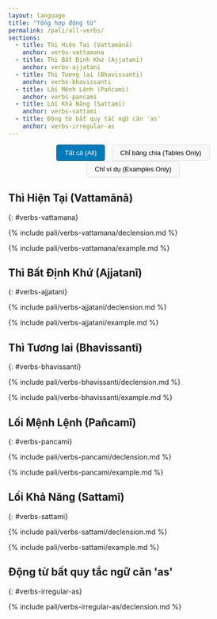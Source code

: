 ```yaml
---
layout: language
title: "Tổng hợp động từ"
permalink: /pali/all-verbs/
sections:
  - title: Thì Hiện Tại (Vattamānā)
    anchor: verbs-vattamana
  - title: Thì Bất Định Khứ (Ajjatanī)
    anchor: verbs-ajjatani
  - title: Thì Tương lai (Bhavissantī)
    anchor: verbs-bhavissanti
  - title: Lối Mệnh Lệnh (Pañcamī)
    anchor: verbs-pancami
  - title: Lối Khả Năng (Sattamī)
    anchor: verbs-sattami
  - title: Động từ bất quy tắc ngữ căn 'as'
    anchor: verbs-irregular-as
---
```


<div class="filter-buttons">
  <button id="showAll" class="filter-btn active">Tất cả (All)</button>
  <button id="showTablesOnly" class="filter-btn">Chỉ bảng chia (Tables Only)</button>
  <button id="showVocabOnly" class="filter-btn">Chỉ ví dụ (Examples Only)</button>
</div>

## Thì Hiện Tại (Vattamānā)
{: #verbs-vattamana}

<div class="declension-content" markdown="1">

{% include pali/verbs-vattamana/declension.md %}

</div>

<div class="vocab-content" markdown="1">

{% include pali/verbs-vattamana/example.md %}

</div>

## Thì Bất Định Khứ (Ajjatanī)
{: #verbs-ajjatani}

<div class="declension-content" markdown="1">

{% include pali/verbs-ajjatani/declension.md %}

</div>

<div class="vocab-content" markdown="1">

{% include pali/verbs-ajjatani/example.md %}

</div>

## Thì Tương lai (Bhavissantī)
{: #verbs-bhavissanti}

<div class="declension-content" markdown="1">

{% include pali/verbs-bhavissanti/declension.md %}

</div>

<div class="vocab-content" markdown="1">

{% include pali/verbs-bhavissanti/example.md %}

</div>

## Lối Mệnh Lệnh (Pañcamī)
{: #verbs-pancami}

<div class="declension-content" markdown="1">

{% include pali/verbs-pancami/declension.md %}

</div>

<div class="vocab-content" markdown="1">

{% include pali/verbs-pancami/example.md %}

</div>

## Lối Khả Năng (Sattamī)
{: #verbs-sattami}

<div class="declension-content" markdown="1">

{% include pali/verbs-sattami/declension.md %}

</div>

<div class="vocab-content" markdown="1">

{% include pali/verbs-sattami/example.md %}

</div>

## Động từ bất quy tắc ngữ căn 'as'
{: #verbs-irregular-as}

<div class="declension-content" markdown="1">

{% include pali/verbs-irregular-as/declension.md %}

</div>

<style>
.filter-buttons {
  margin-bottom: 20px;
  text-align: center;
}

.filter-btn {
  padding: 8px 16px;
  margin: 0 5px;
  border: 1px solid #ddd;
  background: #f8f8f8;
  cursor: pointer;
  border-radius: 4px;
}

.filter-btn.active {
  background: #007cba;
  color: white;
  border-color: #005a87;
}

.hidden {
  display: none;
}
</style>

<script>
document.addEventListener('DOMContentLoaded', function() {
  const showAllBtn = document.getElementById('showAll');
  const showTablesBtn = document.getElementById('showTablesOnly');
  const showVocabBtn = document.getElementById('showVocabOnly');

  const declensionContent = document.querySelectorAll('.declension-content');
  const vocabContent = document.querySelectorAll('.vocab-content');

  function setActiveButton(activeBtn) {
    [showAllBtn, showTablesBtn, showVocabBtn].forEach(btn => {
      btn.classList.remove('active');
    });
    activeBtn.classList.add('active');
  }

  showAllBtn.addEventListener('click', function() {
    setActiveButton(this);
    declensionContent.forEach(el => el.classList.remove('hidden'));
    vocabContent.forEach(el => el.classList.remove('hidden'));
  });

  showTablesBtn.addEventListener('click', function() {
    setActiveButton(this);
    declensionContent.forEach(el => el.classList.remove('hidden'));
    vocabContent.forEach(el => el.classList.add('hidden'));
  });

  showVocabBtn.addEventListener('click', function() {
    setActiveButton(this);
    declensionContent.forEach(el => el.classList.add('hidden'));
    vocabContent.forEach(el => el.classList.remove('hidden'));
  });
});
</script>